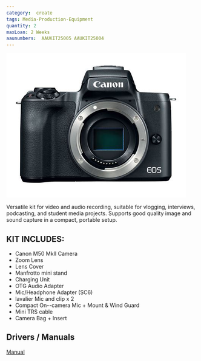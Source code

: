 ```yaml
---
category:  create
tags: Media-Production-Equipment
quantity: 2
maxLoan: 2 Weeks
aaunumbers:  AAUKIT25005 AAUKIT25004
---
```

![Media Production Kit](/assets/images/equip/Canon_EOS_M50_black_06.jpg)

Versatile kit for video and audio recording, suitable for vlogging, interviews, podcasting, and student media projects. Supports good quality image and sound capture in a compact, portable setup.
## KIT INCLUDES:
-  Canon M50 MkII Camera
-  Zoom Lens
- Lens Cover
- Manfrotto mini stand
- Charging Unit
- OTG Audio Adapter
- Mic/Headphone Adapter (SC6)
- lavalier Mic and clip x 2
- Compact On--camera Mic + Mount & Wind Guard
- Mini TRS cable
- Camera Bag + Insert

## Drivers / Manuals
[Manual](https://www.usa.canon.com/support/p/eos-m50-mark-ii?srsltid=AfmBOor38O90rJ90KGCT_J3_MF9SMDCtCVLBqBo_Ebdrt919i8Jg581b)




